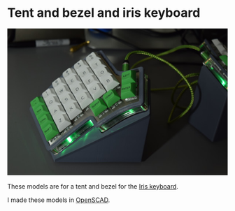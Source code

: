 # Tent and bezel and iris keyboard

![image of tented iris keyboard with bezel](./tent-and-bezel.jpg)

These models are for a tent and bezel for the [Iris keyboard](https://keeb.io/products/iris-keyboard-split-ergonomic-keyboard).

I made these models in [OpenSCAD](https://www.openscad.org/).

